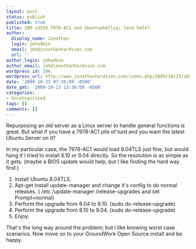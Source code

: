 ```yaml
---
layout: post
status: publish
published: true
title: IBM x3550 7978-AC1 and Ubuntu&hellip; love hate?
author:
  display_name: Jonathan
  login: jmhadmin
  email: jmh@jonathanhardison.com
  url: ''
author_login: jmhadmin
author_email: jmh@jonathanhardison.com
wordpress_id: 306
wordpress_url: http://www.jonathanhardison.com/index.php/2009/10/23/ibm-x3550-7978-ac1-and-ubuntu-love-hate/
date: '2009-10-23 07:36:09 -0500'
date_gmt: '2009-10-23 13:36:09 -0500'
categories:
- Uncategorized
tags: []
comments: []
---
```

Repurposing an old server as a Linux server to handle general functions is great. But what if you have a 7978-AC1 pile of turd and you want the latest Ubuntu Server on it?

In my particular case, the 7978-AC1 would load 8.04TLS just fine, but would hang if I tried to install 8.10 or 9.04 directly. So the resolution is as simple as it gets. (maybe a BIOS update would help, but I like finding the hard way first.)

1. Install Ubuntu 8.04TLS.
2. Apt-get install update-manager and change it's config to do normal releases. ( /etc /update-manager /release-upgrades and set Prompt=normal)
3. Perform the upgrade from 8.04 to 8.10. (sudo do-release-upgrade)
4. Perform the upgrade from 8.10 to 9.04. (sudo do-release-upgrade)
5. Enjoy.

That's the long way around the problem; but I like knowing worst case scenarios.
Now move on to your GroundWork Open Source install and be happy.
